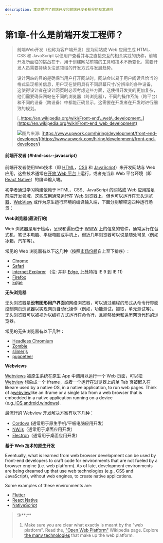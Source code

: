 ```yaml
---
description: 本章提供了前端开发和前端开发者规程的基本说明
---
```


# 第1章-什么是前端开发工程师？

> 前端Web开发（也称为客户端开发）是为网站或 Web 应用生成 HTML、CSS 和 JavaScript 以便用户查看并与之直接交互的相关实践的统称，前端开发所面临的挑战在于，用于创建网站前端的工具和技术不断变化，需要开发人员需要持续关注该领域的开发方式与发展趋势。
>
> 设计网站的目的是确保当用户打开网站时，网站会以易于用户阅读且恰当的格式呈现相关信息，用户现在使用具有不同屏幕尺寸/分辨率的各种设备，这使得设计者在设计网页时必须考虑这些方面，这使得开发变的更加复杂，他们需要确保网站在不同的浏览器（跨浏览器），不同的操作系统（跨平台）和不同的设备（跨设备）中都能正确显示，这需要在开发者在开发时进行细致的规划。
>
> [_https://en.wikipedia.org/wiki/Front-end\_web\_development_](https://en.wikipedia.org/wiki/Front-end_web_development)
>
> ![](https://content-static.upwork.com/blog/uploads/sites/3/2015/05/05110037/Front-end-dev1.png)图片来源: [https://www.upwork.com/hiring/development/front-end-developer/](https://www.upwork.com/hiring/development/front-end-developer/)

#### **前端开发者** {#html-css--javascript}

前端开发者使用Web技术（即 [HTML](https://developer.mozilla.org/en-US/docs/Web/HTML)，[CSS](https://developer.mozilla.org/en-US/docs/Web/CSS) 和 [JavaScript](https://developer.mozilla.org/en-US/docs/Web/JavaScript)）来开发网站与 Web 应用，这些技术通常在[开放 Web 平台](https://en.wikipedia.org/wiki/Open_Web_Platform)上运行，或者充当非 Web 平台环境（即 [React Native](https://facebook.github.io/react-native/)）的编译输入端。

初学者通过学习构建依赖于 HTML、CSS、JavaScript 的网站或 Web 应用踏足前端开发领域，这些应用通常运行在 [Web 浏览器](https://en.wikipedia.org/wiki/Web_browser)上，但也可以运行在[无头浏览器](https://en.wikipedia.org/wiki/Headless_browser)、[WebView](http://developer.telerik.com/featured/what-is-a-webview/) 或作为原生运行环境的编译输入端，下面分别解释这四种运行场景：

**Web浏览器\(最流行的\)**

Web 浏览器是用于检索，呈现和遍历位于 [WWW](https://en.wikipedia.org/wiki/World_Wide_Web) 上的信息的软件，通常运行在台式机、笔记本电脑、平板电脑或手机上，​​但近几年浏览器可以说是随处可见（例如冰箱，汽车等）。

常见的 Web 浏览器有以下这几种（按照[市场份额](https://en.wikipedia.org/wiki/Usage_share_of_web_browsers#Summary_tables)自上至下排序）:

* [Chrome](http://www.google.com/chrome/)
* [Safari](http://www.apple.com/safari/)
* [Internet Explorer](https://en.wikipedia.org/wiki/Internet_Explorer) （注: 并非 [Edge](http://dev.modern.ie/), 此处特指 IE 9 到 IE 11\)
* [Firefox](https://www.mozilla.org/firefox/)
* [Edge](https://www.microsoft.com/en-us/windows/microsoft-edge)

**无头浏览器**

无头浏览器是**没有图形用户界面**的网络浏览器，可以通过编程的形式从命令行界面控制网页浏览器以实现网页自动化操作（例如，功能测试，抓取，单元测试等）。无头浏览器可以被视为以编程方式运行在命令行，且能够检索和遍历网页代码的浏览器。

常见的无头浏览器有以下几种：

* [Headless Chromium](https://chromium.googlesource.com/chromium/src/+/lkgr/headless/README.md)
* [Zombie](https://github.com/assaf/zombie)
* [slimerjs](http://slimerjs.org/)
* [puppeteer](https://github.com/GoogleChrome/puppeteer)

**Webviews**

[Webviews](http://developer.telerik.com/featured/what-is-a-webview/) 被原生系统在原生 App 中调用以运行一个 Web 页面，可以把 [Webview](http://developer.telerik.com/featured/what-is-a-webview/) 想象成一个 iframe，或者一个运行在浏览器上的单 Tab 页被嵌入在likeare used by a native OS, in a native application, to run web pages. Think of a[webview](http://developer.telerik.com/featured/what-is-a-webview/)like an iframe or a single tab from a web browser that is embedded in a native application running on a device \(e.g.,[iOS](https://developer.apple.com/library/ios/documentation/UIKit/Reference/UIWebView_Class/),[android](http://developer.android.com/reference/android/webkit/WebView.html),[windows](https://msdn.microsoft.com/library/windows/apps/windows.ui.xaml.controls.webview.aspx)\).

最流行的 [Webview](http://developer.telerik.com/featured/what-is-a-webview/) 开发解决方案有以下几种：

* [Cordova](https://cordova.apache.org/) \(通常用于原生手机/平板电脑应用开发）
* [NW.js](https://github.com/nwjs/nw.js)（通常用于桌面应用开发）
* [Electron](http://electron.atom.io/)（通常用于桌面应用开发）

**基于 Web 技术的原生开发**

Eventually, what is learned from web browser development can be used by front-end developers to craft code for environments that are not fueled by a browser engine \(i.e. web platform\). As of late, development environments are being dreamed up that use web technologies \(e.g., CSS and JavaScript\), without web engines, to create native applications.

Some examples of these environments are:

* [Flutter](https://flutter.io/)
* [React Native](https://facebook.github.io/react-native/)
* [NativeScript](https://www.nativescript.org/)

> 注**:**
>
> 1. Make sure you are clear what exactly is meant by the "web platform". Read the, ["Open Web Platform"](https://en.wikipedia.org/wiki/Open_Web_Platform) Wikipedia page. Explore [the many technologies](https://platform.html5.org/) that make up the web platform.

  




